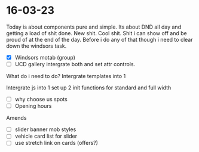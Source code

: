 # 16-03-23

Today is about components pure and simple. Its about DND all day and getting a load of shit done. New shit. Cool shit. Shit i can show off and be proud of at the end of the day. Before i do any of that though i need to clear down the windsors task.


- [x] Windsors motab (group)
- [ ] UCD gallery intergrate both and set attr controls.

What do i need to do?
Intergrate templates into 1

Intergrate js into 1
set up 2 init functions for standard and full width

- [ ] why choose us spots
- [ ] Opening hours

Amends
- [ ] slider banner mob styles
- [ ] vehicle card list for slider
- [ ] use stretch link on cards (offers?)
